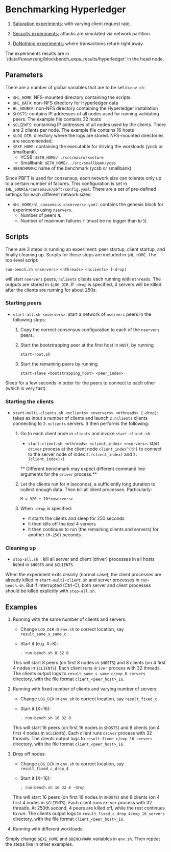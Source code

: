 # Benchmarking Hyperledger

1. [Saturation experiments:](saturation_exps.md) with varying client request rate. 

2. [Security experiments:](security_exps.md) attacks are simulated via network partition. 

3. [DoNothing experiments:](donothing_exps.md) where transactions return right away. 

The experiments results are in `/data/fuwanzeng/blockbench_exps_results/hyperledger' in the head node. 


## Parameters
There are a number of global variables that are to be set in `env.sh`:
+ `$HL_HOME`: NFS-mounted directory containing the scripts.
+ `$HL_DATA`: non-NFS directory for Hyperledger data
+ `HL_SOURCE`: non-NFS directory containing the Hyperledger installation
+ `SHOSTS`: contains IP addresses of all nodes used for running validating peers. The
example file contains 32 hosts 
+ `$CLIENTS`: containing IP addresses of all nodes used by the clients. There are 2 clients per
node. The example file contains 16 hosts
+ `$LOG_DIR`: directory where the logs are stored. NFS-mounted directories are recommended.  
+ `$EXE_HOME`: containing the executable for driving the workloads (ycsb or smallbank). 
    + YCSB: `$ETH_HOME/../src/macro/kvstore`
    + Smallbank: `$ETH_HOME/../src/smallbank/ycsb`
+ `$BENCHMARK`: name of the benchmark (ycsb or smallbank)

Since PBFT is used for consensus, each network size can tolerate only up to a certain number of failures. This
configuration is set in `$HL_SOURCE/consensus/pbft/config.yaml`. There are a set of pre-defined settings for
each different network sizes: 

+ `$HL_HOME/hl_consensus_<nservers>.yaml`: contains the genesis block for experiments using `nservers`. 
    + Number of peers `N`. 
    + Number of maximum failures `f` (must be no bigger than `N/3`). 
    
## Scripts
There are 3 steps in running an experiment: peer startup, client startup, and finally
cleaning up. Scripts for these steps are included in `$HL_HOME`. The top-level script:

    run-bench.sh <nservers> <nthreads> <nclients> [-drop]

will start `nservers` peers, `nclients` clients each running with `nthreads`. The outputs are stored in
`$LOG_DIR`. If `-drop` is specified, 4 servers will be killed after the clients are running for about 250s.  

### Starting peers
+ `start-all.sh <nservers>`: start a network of `nservers` peers in the following steps:
    1. Copy the correct consensus configuration to each of the `nservers` peers. 
    2. Start the bootstrapping peer at the first host in `HOST`, by running 
    
        `start-root.sh`

    3. Start the remaining peers by running 
    
        `start-slave <bootstrapping_host> <peer_index>`     

Sleep for a few seconds in order for the peers to connect to each other (which is very fast). 

### Starting the clients
+ `start-multi-clients.sh <nclients> <nservers> <nthreads> [-drop]`: takes as input a number of clients and
launch `2.nclients` clients connecting to `2.nclients` servers. It then performs the following:
    1. Go to each client node in `clients` and invoke `start-client.sh` 
        + `start-client.sh <nthreads> <client_index> <nservers>`: start `driver` process at the client node
       `client_index^{th}` to connect to the server node of index `2.(client_index)` and `2.(client_index)+1`

       ** Different benchmark may expect different command line arguments for the `driver` process.**

    2. Let the clients run for `M` (seconds), a sufficiently long duration to collect enough data. Then kill
    all client processes. Particularly:

        `M = 320 + 10*<nservers>`
    3. When `-drop` is specified:
        + It starts the clients and sleep for 250 seconds 
        + It then kills off the *last* 4 servers
        + It then continues to run (the remaining clients and servers) for another `(M-250)` seconds. 

### Cleaning up
+ `stop-all.sh `: kill all server and client (driver) processes in all hosts listed in `$HOSTS` and `$CLIENTS`. 

When the experiment exits cleanly (normal case), the client processes are already killed in
`start-multi-client.sh` and server processes in `run-bench.sh`. But if interrupted (Ctrl-C), both server and
client processes should be killed explicitly with `stop-all.sh`.


## Examples

1. Running with the same number of clients and servers: 
    + Change `LOG_DIR` in `env.sh` to correct location, say `result_same_s_same_c`
    + Start it (e.g. X=8): 

        `. run-bench.sh 8 32 8`

    This will start 8 peers (on first 8 nodes in `$HOSTS`) and 8 clients (on 4 first 4 nodes in `$CLIENTS`).
    Each client runs `driver` process with 32 threads. The clients output logs to
    `result_same_s_same_c/exp_8_servers` directory, with the file format `client_<peer_host>_16`.   

2. Running with fixed number of clients and varying number of servers: 
    + Change `LOG_DIR` in `env.sh` to correct location, say `result_fixed_c`
    + Start it (X=16): 

        `. run-bench.sh 16 32 8`

    This will start 16 peers (on first 16 nodes in `$HOSTS`) and 8 clients (on 4 first 4 nodes in
    `$CLIENTS`). Each client runs `driver` process with 32 threads. The clients output logs to
    `result_fixed_c/exp_16_servers` directory, with the file format `client_<peer_host>_16`.   


3. Drop off nodes:
    + Change `LOG_DIR` in `env.sh` to correct location, say `result_fixed_c_drop_4`
    + Start it (X=16): 

        `. run-bench.sh 16 32 8 -drop`

    This will start 16 peers (on first 16 nodes in `$HOSTS`) and 8 clients (on 4 first 4 nodes in
    `$CLIENTS`). Each client runs `driver` process with 32 threads. At 250th second, 4 peers are killed off,
    while the rest continues to run. The clients output logs to `result_fixed_c_drop_4/exp_16_servers`
      directory, with the file format `client_<peer_host>_16`.   

4. Running with different workloads:

Simply change `$EXE_HOME` and `$BENCHMARK` variables in `env.sh`. Then repeat the steps like in other
examples.  
